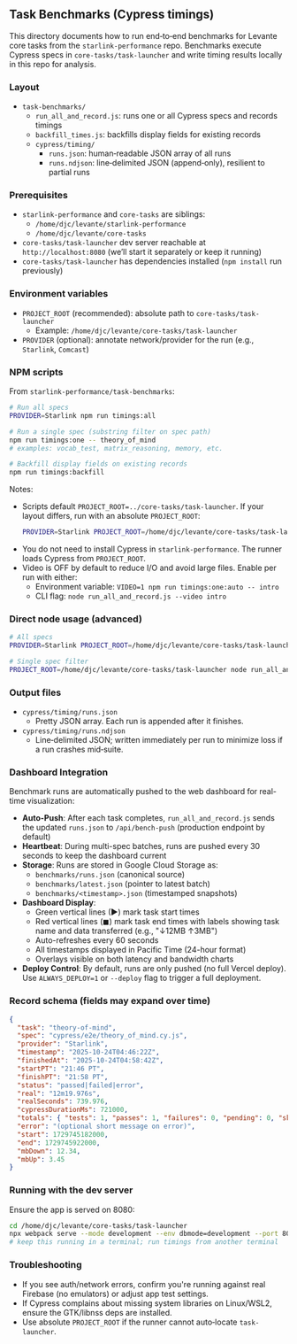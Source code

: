 ## Task Benchmarks (Cypress timings)

This directory documents how to run end‑to‑end benchmarks for Levante core tasks from the `starlink-performance` repo. Benchmarks execute Cypress specs in `core-tasks/task-launcher` and write timing results locally in this repo for analysis.

### Layout

- `task-benchmarks/`
  - `run_all_and_record.js`: runs one or all Cypress specs and records timings
  - `backfill_times.js`: backfills display fields for existing records
  - `cypress/timing/`
    - `runs.json`: human‑readable JSON array of all runs
    - `runs.ndjson`: line‑delimited JSON (append‑only), resilient to partial runs

### Prerequisites

- `starlink-performance` and `core-tasks` are siblings:
  - `/home/djc/levante/starlink-performance`
  - `/home/djc/levante/core-tasks`
- `core-tasks/task-launcher` dev server reachable at `http://localhost:8080` (we’ll start it separately or keep it running)
- `core-tasks/task-launcher` has dependencies installed (`npm install` run previously)

### Environment variables

- `PROJECT_ROOT` (recommended): absolute path to `core-tasks/task-launcher`
  - Example: `/home/djc/levante/core-tasks/task-launcher`
- `PROVIDER` (optional): annotate network/provider for the run (e.g., `Starlink`, `Comcast`)

### NPM scripts

From `starlink-performance/task-benchmarks`:

```bash
# Run all specs
PROVIDER=Starlink npm run timings:all

# Run a single spec (substring filter on spec path)
npm run timings:one -- theory_of_mind
# examples: vocab_test, matrix_reasoning, memory, etc.

# Backfill display fields on existing records
npm run timings:backfill
```

Notes:
- Scripts default `PROJECT_ROOT=../core-tasks/task-launcher`. If your layout differs, run with an absolute `PROJECT_ROOT`:
  ```bash
  PROVIDER=Starlink PROJECT_ROOT=/home/djc/levante/core-tasks/task-launcher npm run timings:all
  ```
- You do not need to install Cypress in `starlink-performance`. The runner loads Cypress from `PROJECT_ROOT`.
- Video is OFF by default to reduce I/O and avoid large files. Enable per run with either:
  - Environment variable: `VIDEO=1 npm run timings:one:auto -- intro`
  - CLI flag: `node run_all_and_record.js --video intro`

### Direct node usage (advanced)

```bash
# All specs
PROVIDER=Starlink PROJECT_ROOT=/home/djc/levante/core-tasks/task-launcher node run_all_and_record.js

# Single spec filter
PROJECT_ROOT=/home/djc/levante/core-tasks/task-launcher node run_all_and_record.js vocab_test
```

### Output files

- `cypress/timing/runs.json`
  - Pretty JSON array. Each run is appended after it finishes.
- `cypress/timing/runs.ndjson`
  - Line‑delimited JSON; written immediately per run to minimize loss if a run crashes mid‑suite.

### Dashboard Integration

Benchmark runs are automatically pushed to the web dashboard for real-time visualization:

- **Auto-Push**: After each task completes, `run_all_and_record.js` sends the updated `runs.json` to `/api/bench-push` (production endpoint by default)
- **Heartbeat**: During multi-spec batches, runs are pushed every 30 seconds to keep the dashboard current
- **Storage**: Runs are stored in Google Cloud Storage as:
  - `benchmarks/runs.json` (canonical source)
  - `benchmarks/latest.json` (pointer to latest batch)
  - `benchmarks/<timestamp>.json` (timestamped snapshots)
- **Dashboard Display**:
  - Green vertical lines (▶) mark task start times
  - Red vertical lines (◼) mark task end times with labels showing task name and data transferred (e.g., "↓12MB ↑3MB")
  - Auto-refreshes every 60 seconds
  - All timestamps displayed in Pacific Time (24-hour format)
  - Overlays visible on both latency and bandwidth charts
- **Deploy Control**: By default, runs are only pushed (no full Vercel deploy). Use `ALWAYS_DEPLOY=1` or `--deploy` flag to trigger a full deployment.

### Record schema (fields may expand over time)

```json
{
  "task": "theory-of-mind",
  "spec": "cypress/e2e/theory_of_mind.cy.js",
  "provider": "Starlink",
  "timestamp": "2025-10-24T04:46:22Z",
  "finishedAt": "2025-10-24T04:58:42Z",
  "startPT": "21:46 PT",
  "finishPT": "21:58 PT",
  "status": "passed|failed|error",
  "real": "12m19.976s",
  "realSeconds": 739.976,
  "cypressDurationMs": 721000,
  "totals": { "tests": 1, "passes": 1, "failures": 0, "pending": 0, "skipped": 0 },
  "error": "(optional short message on error)",
  "start": 1729745182000,
  "end": 1729745922000,
  "mbDown": 12.34,
  "mbUp": 3.45
}
```

### Running with the dev server

Ensure the app is served on 8080:

```bash
cd /home/djc/levante/core-tasks/task-launcher
npx webpack serve --mode development --env dbmode=development --port 8080
# keep this running in a terminal; run timings from another terminal
```

### Troubleshooting

- If you see auth/network errors, confirm you're running against real Firebase (no emulators) or adjust app test settings.
- If Cypress complains about missing system libraries on Linux/WSL2, ensure the GTK/libnss deps are installed.
- Use absolute `PROJECT_ROOT` if the runner cannot auto‑locate `task-launcher`.




